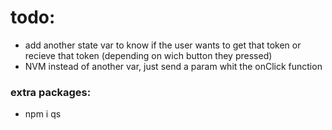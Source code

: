 # todo:
- add another state var to know if the user wants to get that token or recieve that token (depending on wich button they pressed)
- NVM instead of another var, just send a param whit the onClick function

### extra packages: 
- npm i qs